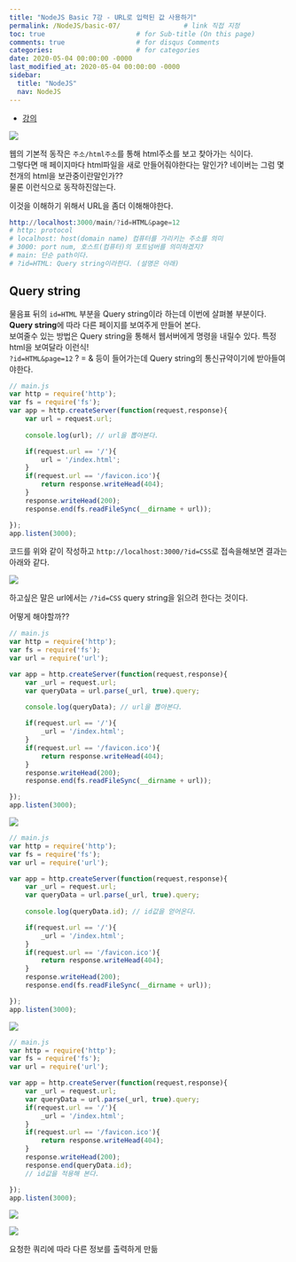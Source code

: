 ```yaml
---
title: "NodeJS Basic 7강 - URL로 입력된 값 사용하기"
permalink: /NodeJS/basic-07/                # link 직접 지정
toc: true                       # for Sub-title (On this page)
comments: true                  # for disqus Comments
categories:                     # for categories
date: 2020-05-04 00:00:00 -0000
last_modified_at: 2020-05-04 00:00:00 -0000
sidebar:
  title: "NodeJS"
  nav: NodeJS
---
```


* [강의](https://opentutorials.org/course/3332/21046)

![](/file/image/Nodejs-7_image1.png)

웹의 기본적 동작은 `주소/html주소`를 통해 html주소를 보고 찾아가는 식이다.<br>
그렇다면 매 페이지마다 html파일을 새로 만들어줘야한다는 말인가? 네이버는 그럼 몇천개의 html을 보관중이란말인가??<br>
물론 이런식으로 동작하진않는다.

이것을 이해하기 위해서 URL을 좀더 이해해야한다.

```s
http://localhost:3000/main/?id=HTML&page=12
# http: protocol
# localhost: host(domain name) 컴퓨터를 가리키는 주소를 의미
# 3000: port num, 호스트(컴퓨터)의 포트넘버를 의미하겠지?
# main: 단순 path이다.
# ?id=HTML: Query string이라한다. (설명은 아래)
```

## Query string

물음표 뒤의 `id=HTML` 부분을 Query string이라 하는데 이번에 살펴볼 부분이다.<br>
**Query string**에 따라 다른 페이지를 보여주게 만들어 본다.<br>
보여줄수 있는 방법은 Query string을 통해서 웹서버에게 명령을 내릴수 있다. 특정 html을 보여달라 이런식!<br>
`?id=HTML&page=12` ? = & 등이 들어가는데 Query string의 통신규약이기에 받아들여야한다.

```js
// main.js
var http = require('http');
var fs = require('fs');
var app = http.createServer(function(request,response){
    var url = request.url;
    
    console.log(url); // url을 뽑아본다.

    if(request.url == '/'){
        url = '/index.html';
    }
    if(request.url == '/favicon.ico'){
        return response.writeHead(404);
    }
    response.writeHead(200);
    response.end(fs.readFileSync(__dirname + url));

});
app.listen(3000);
```

코드를 위와 같이 작성하고 `http://localhost:3000/?id=CSS`로 접속을해보면 결과는 아래와 같다.

![](/file/image/Nodejs-7_image2.png)

하고싶은 말은 url에서는 `/?id=CSS` query string을 읽으려 한다는 것이다. 

어떻게 해야할까??

```js
// main.js
var http = require('http');
var fs = require('fs');
var url = require('url');

var app = http.createServer(function(request,response){
    var _url = request.url;
    var queryData = url.parse(_url, true).query;
    
    console.log(queryData); // url을 뽑아본다.

    if(request.url == '/'){
        _url = '/index.html';
    }
    if(request.url == '/favicon.ico'){
        return response.writeHead(404);
    }
    response.writeHead(200);
    response.end(fs.readFileSync(__dirname + url));

});
app.listen(3000);
```

![](/file/image/Nodejs-7_image3.png)

```js
// main.js
var http = require('http');
var fs = require('fs');
var url = require('url');

var app = http.createServer(function(request,response){
    var _url = request.url;
    var queryData = url.parse(_url, true).query;
    
    console.log(queryData.id); // id값을 얻어온다.

    if(request.url == '/'){
        _url = '/index.html';
    }
    if(request.url == '/favicon.ico'){
        return response.writeHead(404);
    }
    response.writeHead(200);
    response.end(fs.readFileSync(__dirname + url));

});
app.listen(3000);
```

![](/file/image/Nodejs-7_image4.png)

```js
// main.js
var http = require('http');
var fs = require('fs');
var url = require('url');

var app = http.createServer(function(request,response){
    var _url = request.url;
    var queryData = url.parse(_url, true).query;
    if(request.url == '/'){
        _url = '/index.html';
    }
    if(request.url == '/favicon.ico'){
        return response.writeHead(404);
    }
    response.writeHead(200);
    response.end(queryData.id);
    // id값을 적용해 본다.

});
app.listen(3000);
```

![](/file/image/Nodejs-7_image5.png)

![](/file/image/Nodejs-7_image6.png)

요청한 쿼리에 따라 다른 정보를 출력하게 만듦